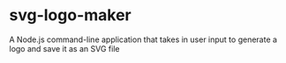 # svg-logo-maker
A Node.js command-line application that takes in user input to generate a logo and save it as an SVG file
